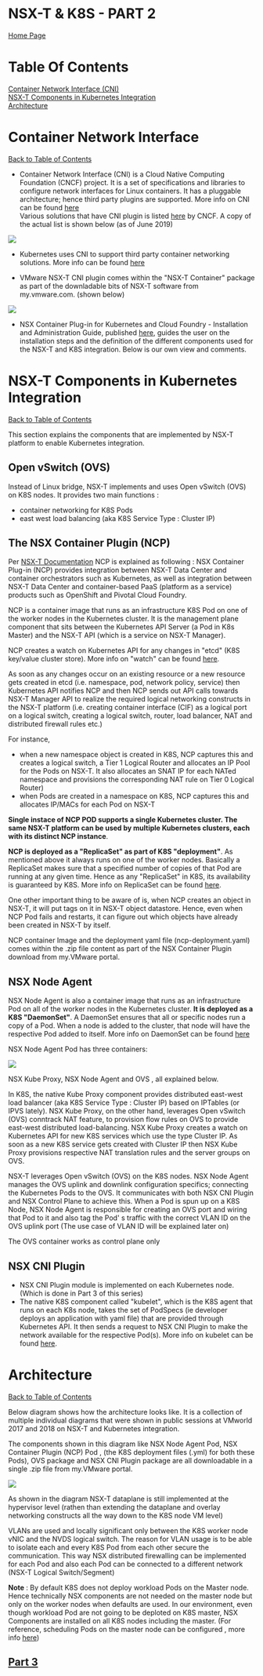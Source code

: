 # NSX-T & K8S - PART 2
[Home Page](https://github.com/roie9876/NSXT-VMworld2019)

# Table Of Contents

[Container Network Interface (CNI)](#Container-Network-Interface)  
[NSX-T Components in Kubernetes Integration](#NSX-T-Components-in-Kubernetes-Integration)  
[Architecture](#Architecture)

# Container Network Interface
[Back to Table of Contents](#Table-Of-Contents)

* Container Network Interface (CNI) is a Cloud Native Computing Foundation (CNCF) project. It is a set of specifications and libraries to configure network interfaces for Linux containers. It has a pluggable architecture; hence third party plugins are supported. More info on CNI can be found [here](https://github.com/containernetworking/cni)   
Various solutions that have CNI plugin is listed [here](https://landscape.cncf.io/category=cloud-native-network&format=card-mode&grouping=category) by CNCF. A copy of the actual list is shown below (as of June 2019)

![](2019-06-01-23-30-51.png)

* Kubernetes uses CNI to support third party container networking solutions. More info can be found [here](https://kubernetes.io/docs/concepts/extend-kubernetes/compute-storage-net/network-plugins/#network-plugin-requirements) 

* VMware NSX-T CNI plugin comes within the "NSX-T Container" package as part of the downladable bits of NSX-T software from my.vmware.com. (shown below)

![](2019-10-25-06-22-12.png)

* NSX Container Plug-in for Kubernetes and Cloud Foundry - Installation and Administration Guide, published [here](https://docs.vmware.com/en/VMware-NSX-T-Data-Center/index.html), guides the user on the installation steps and the definition of the different components used for the NSX-T and K8S integration. Below is our own view and comments. 

# NSX-T Components in Kubernetes Integration
[Back to Table of Contents](#Table-Of-Contents)

This section explains the components that are implemented by NSX-T platform to enable Kubernetes integration. 


## Open vSwitch (OVS)

Instead of Linux bridge, NSX-T implements and uses Open vSwitch (OVS) on K8S nodes. It provides two main functions : 
- container networking for K8S Pods
- east west load balancing (aka K8S Service Type : Cluster IP)

##  The NSX Container Plugin (NCP) 

Per [NSX-T Documentation](https://docs.vmware.com/en/VMware-NSX-T-Data-Center/2.5/ncp-kubernetes/GUID-52A92986-0FDF-43A5-A7BB-C037889F7559.html) NCP is explained as following : NSX Container Plug-in (NCP) provides integration between NSX-T Data Center and container orchestrators such as Kubernetes, as well as integration between NSX-T Data Center and container-based PaaS (platform as a service) products such as OpenShift and Pivotal Cloud Foundry.

NCP is a container image that runs as an infrastructure K8S Pod on one of the worker nodes in the Kubernetes cluster. It is the management plane component that sits between the Kubernetes API Server (a Pod in K8s Master) and the NSX-T API (which is a service on NSX-T Manager). 

NCP creates a watch on Kubernetes API for any changes in "etcd" (K8S key/value cluster store). More info on "watch" can be found [here](https://kubernetes.io/docs/reference/using-api/api-concepts/#efficient-detection-of-changes).

As soon as any changes occur on an existing resource or a new resource gets created in etcd (i.e. namespace, pod, network policy, service) then Kubernetes API notifies NCP and then NCP sends out API calls towards NSX-T Manager API to realize the required logical networking constructs in the NSX-T platform (i.e. creating container interface (CIF) as a logical port on a logical switch, creating a logical switch, router, load balancer, NAT and distributed firewall rules etc.) 

For instance, 

- when a new namespace object is created in K8S, NCP captures this and creates a logical switch, a Tier 1 Logical Router and allocates an IP Pool for the Pods on NSX-T. It also allocates an SNAT IP for each NATed namespace and provisions the corresponding NAT rule on Tier 0 Logical Router)
- when Pods are created in a namespace on K8S, NCP captures this and allocates IP/MACs for each Pod on NSX-T

**Single instace of NCP POD supports a single Kubernetes cluster. The same NSX-T platform can be used by multiple Kubernetes clusters, each with its distinct NCP instance**.

**NCP is deployed as a "ReplicaSet" as part of K8S "deployment"**. As mentioned above it always runs on one of the worker nodes.  Basically a ReplicaSet makes sure that a specified number of copies of that Pod are running at any given time. Hence as any "ReplicaSet" in K8S, its availability is guaranteed by K8S. More info on ReplicaSet can be found [here](https://kubernetes.io/docs/concepts/workloads/controllers/replicaset/).

One other important thing to be aware of is, when NCP creates an object in NSX-T, it will put tags on it in NSX-T object datastore. Hence, even when NCP Pod fails and restarts, it can figure out which objects have already been created in NSX-T by itself.

NCP container Image and the deployment yaml file (ncp-deployment.yaml) comes within the .zip file content as part of the NSX Container Plugin download from my.VMware portal.
 
## NSX Node Agent 

NSX Node Agent is also a container image that runs as an infrastructure Pod on all of the worker nodes in the Kubernetes cluster. **It is deployed as a K8S "DaemonSet"**.  A DaemonSet ensures that all or specific nodes run a copy of a Pod. When a node is added to the cluster, that node will have the respective Pod added to itself. More info on DaemonSet can be found [here](https://kubernetes.io/docs/concepts/workloads/controllers/daemonset/)

NSX Node Agent Pod has three containers:   

![](2019-10-25-06-32-27.png)


NSX Kube Proxy, NSX Node Agent and OVS , all explained below.   
      
In K8S, the native Kube Proxy component provides distributed east-west load balancer (aka K8S Service Type : Cluster IP) based on IPTables (or IPVS lately). NSX Kube Proxy, on the other hand, leverages Open vSwitch (OVS) conntrack NAT feature, to provision flow rules on OVS to provide east-west distributed load-balancing. NSX Kube Proxy creates a watch on Kubernetes API for new K8S services which use the type Cluster IP. As soon as a new K8S service gets created with Cluster IP then NSX Kube Proxy provisions respective NAT translation rules and the server groups on OVS.  

NSX-T leverages Open vSwitch (OVS) on the K8S nodes. NSX Node Agent manages the OVS uplink and downlink configuration specifics; connecting the Kubernetes Pods to the OVS. It communicates with both NSX CNI Plugin and NSX Control Plane to achieve this. When a Pod is spun up on a K8S Node, NSX Node Agent is responsible for creating an OVS port and wiring that Pod to it and also tag the Pod' s traffic with the correct VLAN ID on the OVS uplink port (The use case of VLAN ID will be explained later on) 

The OVS container works as control plane only

## NSX CNI Plugin

* NSX CNI Plugin module is implemented on each Kubernetes node. (Which is done in Part 3 of this series) 
* The native K8S component called "kubelet", which is the K8S agent that runs on each K8s node, takes the set of PodSpecs (ie developer deploys an application with yaml file) that are provided through Kubernetes API. It then sends a request to NSX CNI Plugin to make the network available for the respective Pod(s). More info on kubelet can be found [here](https://kubernetes.io/docs/reference/command-line-tools-reference/kubelet/). 


# Architecture
[Back to Table of Contents](#Table-Of-Contents)

Below diagram shows how the architecture looks like. It is a collection of multiple individual diagrams that were shown in public sessions at VMworld 2017 and 2018 on NSX-T and Kubernetes integration. 

The components shown in this diagram like NSX Node Agent Pod, NSX Container Plugin (NCP) Pod , (the K8S deployment files (.yml) for both these Pods), OVS package and NSX CNI Plugin package are all downloadable in a single .zip file from my.VMware portal.

![](Architecture.png)

As shown in the diagram NSX-T dataplane is still implemented at the hypervisor level (rathen than extending the dataplane and overlay networking constructs all the way down to the K8S node VM level)

VLANs are used and locally significant only between the K8S worker node vNIC and the NVDS logical switch. The reason for VLAN usage is to be able to isolate each and every K8S Pod from each other secure the communication. This way NSX distributed firewalling can be implemented for each Pod and also each Pod can be connected to a different network (NSX-T Logical Switch/Segment)

**Note** : By default K8S does not deploy workload Pods on the Master node. Hence technically NSX components are not needed on the master node but only on the worker nodes when defaults are used. In our environment, even though workload Pod are not going to be deploted on K8S master, NSX Components are installed on all K8S nodes including the master. (For reference, scheduling Pods on the master node can be configured , more info [here](https://kubernetes.io/docs/concepts/configuration/taint-and-toleration/))

## [Part 3](https://github.com/roie9876/NSXT-VMworld2019/tree/master/Part%203)

